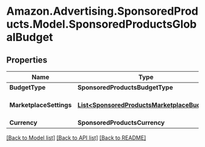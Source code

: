 # Amazon.Advertising.SponsoredProducts.Model.SponsoredProductsGlobalBudget

## Properties

Name | Type | Description | Notes
------------ | ------------- | ------------- | -------------
**BudgetType** | **SponsoredProductsBudgetType** |  | 
**MarketplaceSettings** | [**List&lt;SponsoredProductsMarketplaceBudget&gt;**](SponsoredProductsMarketplaceBudget.md) | marketplace budget settings. | [optional] 
**Currency** | **SponsoredProductsCurrency** |  | 

[[Back to Model list]](../README.md#documentation-for-models) [[Back to API list]](../README.md#documentation-for-api-endpoints) [[Back to README]](../README.md)

